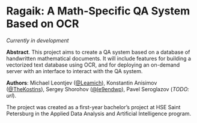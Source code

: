 # Ragaik: A Math-Specific QA System Based on OCR

_Currently in development_

**Abstract**. This project aims to create a QA system based on a database of handwritten mathematical documents. It will include features for building a vectorized text database using OCR, and for deploying an on-demand server with an interface to interact with the QA system.

**Authors**: Michael Leontjev ([@Leamich](https:github.com/Leamich)), Konstantin Anisimov ([@TheKostins](https:github.com/TheKostins)), Sergey Shorohov ([@le9endwp]([url](https://github.com/le9endwp/))), Pavel Seroglazov (_TODO: url_).

The project was created as a first-year bachelor’s project at HSE Saint Petersburg in the Applied Data Analysis and Artificial Intelligence program.

